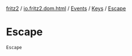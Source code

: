 [fritz2](../../../index.md) / [io.fritz2.dom.html](../../index.md) / [Events](../index.md) / [Keys](index.md) / [Escape](./-escape.md)

# Escape

`Escape`